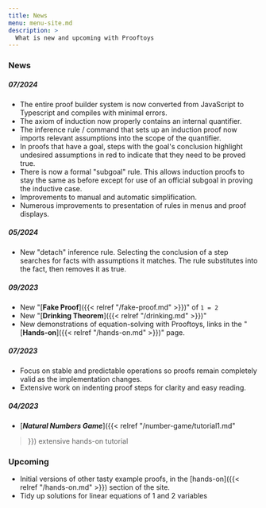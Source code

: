 ```yaml
---
title: News
menu: menu-site.md
description: >
  What is new and upcoming with Prooftoys
---
```


### News

##### 07/2024

- The entire proof builder system is now converted from JavaScript to Typescript and compiles with minimal errors.
- The axiom of induction now properly contains an internal quantifier.
- The inference rule / command that sets up an induction proof now imports relevant assumptions into the scope of the quantifier.
- In proofs that have a goal, steps with the goal's conclusion highlight undesired assumptions in red to indicate that they need to be proved true.
- There is now a formal "subgoal" rule. This allows induction proofs to stay the same as before except for use of an official subgoal in proving the inductive case.
- Improvements to manual and automatic simplification.
- Numerous improvements to presentation of rules in menus and proof displays.

##### 05/2024

- New "detach" inference rule.  Selecting the conclusion of a step
  searches for facts with assumptions it matches.  The rule
  substitutes into the fact, then removes it as true.

##### 09/2023

- New "[**Fake Proof**]({{< relref "/fake-proof.md" >}})" of `1 = 2`
- New "[**Drinking Theorem**]({{< relref "/drinking.md" >}})"
- New demonstrations of equation-solving with Prooftoys,
  links in the "[**Hands-on**]({{< relref "/hands-on.md" >}})" page.

##### 07/2023

- Focus on stable and predictable operations so proofs remain
  completely valid as the implementation changes.
- Extensive work on indenting proof steps for clarity and
  easy reading.

##### 04/2023

- [***Natural Numbers Game***]({{< relref "/number-game/tutorial1.md"
 >}}) extensive hands-on tutorial

### Upcoming

- Initial versions of other tasty example proofs, in the
  [hands-on]({{< relref "/hands-on.md" >}}) section of the site.
- Tidy up solutions for linear equations of 1 and 2 variables
